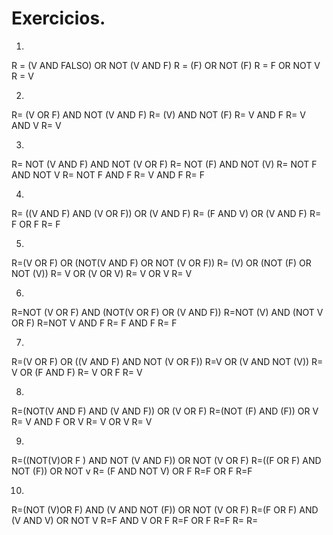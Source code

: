 # Exercicios.

1.
R = (V AND FALSO) OR NOT (V AND F)
R = (F) OR NOT (F)
R = F OR NOT V
R = V

2.
R= (V OR F) AND NOT (V AND F)
R= (V) AND NOT (F)
R= V AND F
R= V AND V
R= V    

3.
R= NOT (V AND F) AND NOT (V OR F)
R= NOT (F) AND NOT (V)
R= NOT F AND NOT V
R= NOT F AND F
R= V AND F
R= F

4.
R= ((V AND F) AND (V OR F)) OR (V AND F)
R= (F AND V) OR (V AND F)
R= F OR F
R= F

5.
R=(V OR F) OR (NOT(V AND F) OR NOT (V OR F))
R= (V) OR (NOT (F) OR NOT (V))
R= V OR (V OR V)
R= V OR V
R= V

6.
R=NOT (V OR F) AND (NOT(V OR F) OR (V AND F))
R=NOT (V) AND (NOT V OR F)
R=NOT V AND F
R= F AND F
R= F

7.
R=(V OR F) OR ((V AND F) AND NOT (V OR F))
R=V OR (V AND NOT (V))
R= V OR (F AND F)
R= V OR F
R= V

8.
R=(NOT(V AND F) AND (V AND F)) OR (V OR F)
R=(NOT (F) AND (F)) OR V
R= V AND F OR V
R= V OR V
R= V

9.
R=((NOT(V)OR F ) AND NOT (V AND F)) OR NOT (V OR F)
R=((F OR F) AND NOT (F)) OR NOT v
R= (F AND NOT V) OR F
R=F OR F
R=F

10.
R=(NOT (V)OR F) AND (V AND NOT (F)) OR NOT (V OR F)
R=(F OR F) AND (V AND V) OR NOT V
R=F AND V OR F
R=F OR F
R=F
R=
R=




